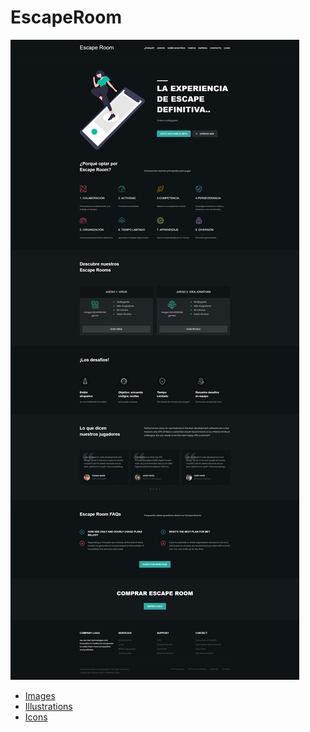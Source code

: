 # EscapeRoom

![Design](https://github.com/dianavile/EscapeRoom-Landingpage/blob/main/assets/design/landing/1LP-EscapeRoom.png)

<!-- Illustrations credential Links -->

- [Images](https://undraw.co/illustrations)
- [Illustrations](https://www.freepik.com/)
- [Icons](https://www.flaticon.com/authors/meticulous/lineal-color)
